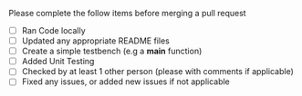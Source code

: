 Please complete the follow items before merging a pull request  

-   [ ] Ran Code locally
-   [ ] Updated any appropriate README files
-   [ ] Create a simple testbench (e.g a __main__ function)
-   [ ] Added Unit Testing 
-   [ ] Checked by at least 1 other person (please with comments if applicable)
-   [ ] Fixed any issues, or added new issues if not applicable 